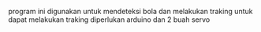 program ini digunakan untuk mendeteksi bola dan melakukan traking
untuk dapat melakukan traking diperlukan arduino dan 2 buah servo
